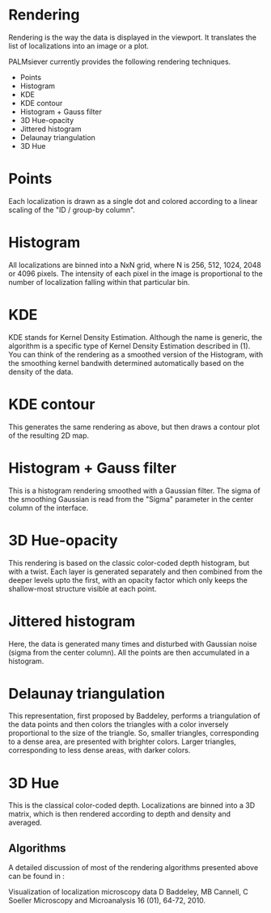 # Rendering #

Rendering is the way the data is displayed in the viewport. It translates the list of localizations into an image or a plot.

PALMsiever currently provides the following rendering techniques.
  * Points
  * Histogram
  * KDE
  * KDE contour
  * Histogram + Gauss filter
  * 3D Hue-opacity
  * Jittered histogram
  * Delaunay triangulation
  * 3D Hue

# Points #
Each localization is drawn as a single dot and colored according to a linear scaling of the "ID / group-by column".

# Histogram #
All localizations are binned into a NxN grid, where N is 256, 512, 1024, 2048 or 4096 pixels. The intensity of each pixel in the image is proportional to the number of localization falling within that particular bin.

# KDE #
KDE stands for Kernel Density Estimation. Although the name is generic, the algorithm is a specific type of Kernel Density Estimation described in (1). You can think of the rendering as a smoothed version of the Histogram, with the smoothing kernel bandwith determined automatically based on the density of the data.

# KDE contour #
This generates the same rendering as above, but then draws a contour plot of the resulting 2D map.

# Histogram + Gauss filter #
This is a histogram rendering smoothed with a Gaussian filter. The sigma of the smoothing Gaussian is read from the "Sigma" parameter in the center column of the interface.

# 3D Hue-opacity #
This rendering is based on the classic color-coded depth histogram, but with a twist. Each layer is generated separately and then combined from the deeper levels upto the first, with an opacity factor which only keeps the shallow-most structure visible at each point.

# Jittered histogram #
Here, the data is generated many times and disturbed with Gaussian noise (sigma from the center column). All the points are then accumulated in a histogram.

# Delaunay triangulation #
This representation, first proposed by Baddeley, performs a triangulation of the data points and then colors the triangles with a color inversely proportional to the size of the triangle. So, smaller triangles, corresponding to a dense area, are presented with brighter colors. Larger triangles, corresponding to less dense areas, with darker colors.

# 3D Hue #
This is the classical color-coded depth. Localizations are binned into a 3D matrix, which is then rendered according to depth and density and averaged.

## Algorithms ##

A detailed discussion of most of the rendering algorithms presented above can be found in :

Visualization of localization microscopy data
D Baddeley, MB Cannell, C Soeller
Microscopy and Microanalysis 16 (01), 64-72, 2010.